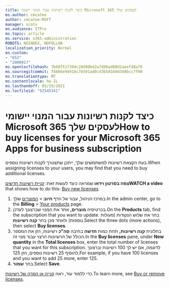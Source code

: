 ```yaml
---
title: כיצד לקנות רשיונות עבור המנוי יישומי Microsoft 365 לעסקים שלך
ms.author: cmcatee
author: cmcatee-MSFT
manager: scotv
ms.audience: ITPro
ms.topic: article
ms.service: o365-administration
ROBOTS: NOINDEX, NOFOLLOW
localization_priority: Normal
ms.custom:
- "652"
- "2000017"
ms.openlocfilehash: 7b60f51f394c28d90b42a7d86ad08d1aeefd8a78
ms.sourcegitcommit: f4866e94918c7b591ad0cd3b58169d340bcc7f00
ms.translationtype: MT
ms.contentlocale: he-IL
ms.lasthandoff: 05/19/2021
ms.locfileid: "52545341"
---
```

# <a name="how-to-buy-licenses-for-your-microsoft-365-apps-for-business-subscription"></a><span data-ttu-id="0d715-102">כיצד לקנות רשיונות עבור המנוי יישומי Microsoft 365 לעסקים שלך</span><span class="sxs-lookup"><span data-stu-id="0d715-102">How to buy licenses for your Microsoft 365 Apps for business subscription</span></span>

<span data-ttu-id="0d715-103">בעת הקצאת רשיונות למשתמשים שלך, ייתכן שתצטרך לקנות רשיונות נוספים.</span><span class="sxs-lookup"><span data-stu-id="0d715-103">When assigning licenses to your users, you may find that you need to buy additional licenses.</span></span>

<span data-ttu-id="0d715-104">**צפה בסרטון וידאו** שמראה כיצד לעשות זאת: [קניית רשיונות חדשים](https://go.microsoft.com/fwlink/p/?linkid=2154857)</span><span class="sxs-lookup"><span data-stu-id="0d715-104">**WATCH a video** that shows how to do this: [Buy new licenses](https://go.microsoft.com/fwlink/p/?linkid=2154857)</span></span>
  
1. <span data-ttu-id="0d715-105">במרכז הניהול, עבור אל הדף **חיוב**  >  [המוצרים](https://go.microsoft.com/fwlink/p/?linkid=842054) שלך.</span><span class="sxs-lookup"><span data-stu-id="0d715-105">In the admin center, go to the **Billing** > [Your products](https://go.microsoft.com/fwlink/p/?linkid=842054) page.</span></span>
2. <span data-ttu-id="0d715-106">בכרטיסיה **מוצרים,** אתר את המנוי שברצונך לעדכן.</span><span class="sxs-lookup"><span data-stu-id="0d715-106">On the **Products** tab, find the subscription that you want to update.</span></span> <span data-ttu-id="0d715-107">בחר את שלוש הנקודות (פעולות נוספות) ולאחר מכן בחר **קנה רשיונות**.</span><span class="sxs-lookup"><span data-stu-id="0d715-107">Select the three dots (more actions), then select **Buy licenses**.</span></span>
3. <span data-ttu-id="0d715-108">בחלונית **קנה רשיונות,** תחת כמות **חדשה** בתיבה **סה"כ** רשיונות, הזן את המספר הכולל של הרשיונות הרצוי עבור מנוי זה.</span><span class="sxs-lookup"><span data-stu-id="0d715-108">In the **Buy licenses** pane, under **New quantity** in the **Total licenses** box, enter the total number of licenses that you want for this subscription.</span></span> <span data-ttu-id="0d715-109">לדוגמה, אם יש לך 100 רשיונות וברצונך להוסיף 25 רשיונות נוספים, הזן 125.</span><span class="sxs-lookup"><span data-stu-id="0d715-109">For example, if you have 100 licenses and you want to add 25 more, enter 125.</span></span>
4. <span data-ttu-id="0d715-110">בחר **שמור**.</span><span class="sxs-lookup"><span data-stu-id="0d715-110">Select **Save**.</span></span>

<span data-ttu-id="0d715-111">כדי ללמוד עוד, ראה [קנייה או הסרה של רשיונות](/microsoft-365/commerce/licenses/buy-licenses).</span><span class="sxs-lookup"><span data-stu-id="0d715-111">To learn more, see [Buy or remove licenses](/microsoft-365/commerce/licenses/buy-licenses).</span></span>